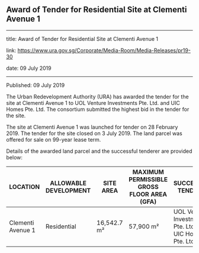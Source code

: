 ## Award of Tender for Residential Site at Clementi Avenue 1

---

title: Award of Tender for Residential Site at Clementi Avenue 1

link: https://www.ura.gov.sg/Corporate/Media-Room/Media-Releases/pr19-30

date: 09 July 2019

---

Published: 09 July 2019

The Urban Redevelopment Authority (URA) has awarded the tender for the site at Clementi Avenue 1 to UOL Venture Investments Pte. Ltd. and UIC Homes Pte. Ltd. The consortium submitted the highest bid in the tender for the site.

The site at Clementi Avenue 1 was launched for tender on 28 February 2019. The tender for the site closed on 3 July 2019. The land parcel was offered for sale on 99-year lease term.

Details of the awarded land parcel and the successful tenderer are provided below:

| LOCATION          | ALLOWABLE DEVELOPMENT | SITE AREA   | MAXIMUM PERMISSIBLE GROSS FLOOR AREA (GFA) | SUCCESSFUL TENDERER                                       | TENDERED PRICE ($PSM of GFA) |
| ----------------- | --------------------- | ----------- | ------------------------------------------ | --------------------------------------------------------- | ---------------------------- |
| Clementi Avenue 1 | Residential           | 16,542.7 m² | 57,900 m²                                  | UOL Venture Investments Pte. Ltd. and UIC Homes Pte. Ltd. | $491,300,000.00 ($8,485.32)  |
